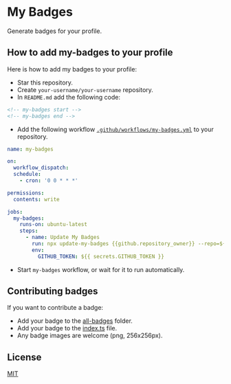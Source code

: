 # My Badges

Generate badges for your profile.

## How to add my-badges to your profile

Here is how to add my badges to your profile:
- Star this repository.
- Create `your-username/your-username` repository.
- In `README.md` add the following code:
```html
<!-- my-badges start -->
<!-- my-badges end -->
```
- Add the following workflow [`.github/workflows/my-badges.yml`](.github/workflows/my-badges.yml)
  to your repository.
```yaml
name: my-badges

on:
  workflow_dispatch:
  schedule:
    - cron: '0 0 * * *'

permissions:
  contents: write

jobs:
  my-badges:
    runs-on: ubuntu-latest
    steps:
      - name: Update My Badges
        run: npx update-my-badges {{github.repository_owner}} --repo=${{ github.repository }}
        env:
          GITHUB_TOKEN: ${{ secrets.GITHUB_TOKEN }}
```
- Start `my-badges` workflow, or wait for it to run automatically.

## Contributing badges

If you want to contribute a badge:
- Add your badge to the [all-badges](./src/all-badges) folder.
- Add your badge to the [index.ts](./src/all-badges/index.ts) file.
- Any badge images are welcome (png, 256x256px).

## License

[MIT](LICENSE)
